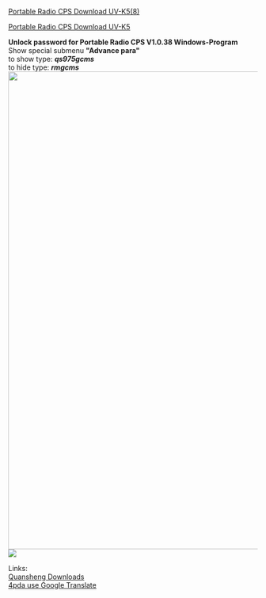 [Portable Radio CPS Download UV-K5(8)](http://files.qsfj.com/UV-K5(8)%20Programming_Software-Neutral.zip)

[Portable Radio CPS Download UV-K5](http://files.qsfj.com/UV-K5%20Programming%20Software-Neutral.zip?download)

**Unlock password for Portable Radio CPS V1.0.38 Windows-Program**<br>
Show special submenu **"Advance para"**<br>
to show type: ***qs975gcms***<br>
to hide type: ***rmgcms***<br>
<img width="965" src="https://github.com/ludwich66/Quansheng_UV-K5_Wiki/assets/12202733/2c54d2ce-a1a3-4a2b-ba6d-d2002f0bcc1e">
<img src="https://user-images.githubusercontent.com/13277626/249778567-f450eb58-c17b-4dab-be5d-d50fa8f1c004.jpg">

Links:<br>
[Quansheng Downloads](http://en.qsfj.com/support/downloads/3002)<br>
[4pda use Google Translate](https://4pda.to/forum/index.php?showtopic=1071343&st=400)
